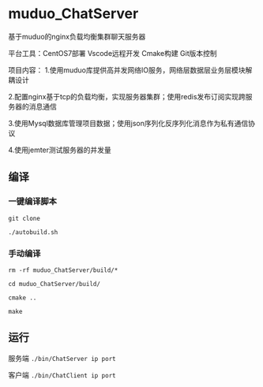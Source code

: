 # muduo_ChatServer

基于muduo的nginx负载均衡集群聊天服务器

平台工具：CentOS7部署 Vscode远程开发 Cmake构建 Git版本控制

项目内容：
1.使用muduo库提供高并发网络IO服务，网络层数据层业务层模块解耦设计

2.配置nginx基于tcp的负载均衡，实现服务器集群；使用redis发布订阅实现跨服务器的消息通信

3.使用Mysql数据库管理项目数据；使用json序列化反序列化消息作为私有通信协议

4.使用jemter测试服务器的并发量

## 编译

### 一键编译脚本

`git clone`

`./autobuild.sh`

### 手动编译

`rm -rf muduo_ChatServer/build/*`

`cd muduo_ChatServer/build/`

`cmake ..`

`make`

## 运行

服务端 `./bin/ChatServer ip port`

客户端 `./bin/ChatClient ip port`



